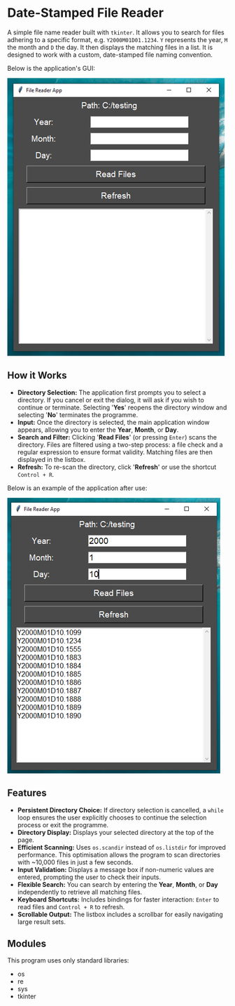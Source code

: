 # Date-Stamped File Reader

A simple file name reader built with `tkinter`. It allows you to search for files adhering to a specific format, e.g. `Y2000M01D01.1234`. `Y` represents the year, `M` the month and `D` the day. It then displays the matching files in a list.
It is designed to work with a custom, date-stamped file naming convention.

Below is the application's GUI:

![image1](images/image1.png)

## How it Works

* __Directory Selection:__ The application first prompts you to select a directory. If you cancel or exit the dialog, it will ask if you wish to continue or terminate. Selecting '__Yes__' reopens the directory window and selecting '__No__' terminates the programme.
* __Input:__ Once the directory is selected, the main application window appears, allowing you to enter the __Year__, __Month__, or __Day__.
* __Search and Filter:__ Clicking '__Read Files__' (or pressing `Enter`) scans the directory. Files are filtered using a two-step process: a file check and a regular expression to ensure format validity. Matching files are then displayed in the listbox.
* __Refresh:__ To re-scan the directory, click '__Refresh__' or use the shortcut `Control + R`.

Below is an example of the application after use:

![image2](images/image2.png)

## Features

* __Persistent Directory Choice:__ If directory selection is cancelled, a `while` loop ensures the user explicitly chooses to continue the selection process or exit the programme.
* __Directory Display:__ Displays your selected directory at the top of the page.
* __Efficient Scanning:__ Uses `os.scandir` instead of `os.listdir` for improved performance. This optimisation allows the program to scan directories with ~10,000 files in just a few seconds. 
* __Input Validation:__ Displays a message box if non-numeric values are entered, prompting the user to check their inputs.
* __Flexible Search:__ You can search by entering the __Year__, __Month__, or __Day__ independently to retrieve all matching files.
* __Keyboard Shortcuts:__ Includes bindings for faster interaction: `Enter` to read files and `Control + R` to refresh.
* __Scrollable Output:__ The listbox includes a scrollbar for easily navigating large result sets.

## Modules

This program uses only standard libraries:

* os
* re
* sys
* tkinter
